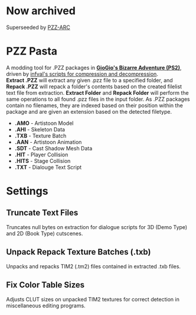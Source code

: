 # Now archived
Superseeded by [PZZ-ARC](https://github.com/penguino118/PZZ-ARC)
# PZZ Pasta
A modding tool for .PZZ packages in [**GioGio's Bizarre Adventure (PS2)**](https://jojowiki.com/GioGio%27s_Bizarre_Adventure), driven by [infval's scripts for compression and decompression](https://github.com/infval/pzzcompressor_jojo). <br>
**Extract .PZZ** will extract any given .pzz file to a specified folder, and **Repack .PZZ** will repack a folder's contents based on the created filelist text file from extraction. **Extract Folder** and **Repack Folder** will perform the same operations to all found .pzz files in the input folder. As .PZZ packages contain no filenames, they are indexed based on their position within the package and are given an extension based on the detected filetype.<br>
* **.AMO** - Artistoon Model
* **.AHI** - Skeleton Data
* **.TXB** - Texture Batch
* **.AAN** - Artistoon Animation
* **.SDT** - Cast Shadow Mesh Data
* **.HIT** - Player Collision
* **.HITS** - Stage Collision
* **.TXT** - Dialouge Text Script
# Settings
## **Truncate Text Files**
Truncates null bytes on extraction for dialogue scripts for 3D (Demo Type) and 2D (Book Type) cutscenes.
## **Unpack Repack Texture Batches (.txb)**
Unpacks and repacks TIM2 (.tm2) files contained in extracted .txb files.
## **Fix Color Table Sizes**
Adjusts CLUT sizes on unpacked TIM2 textures for correct detection in miscellaneous editing programs.
